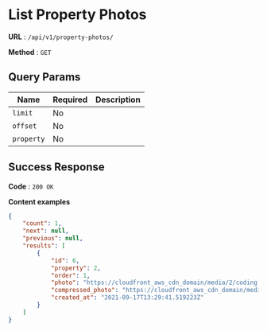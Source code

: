 # List Property Photos

**URL** : `/api/v1/property-photos/`

**Method** : `GET`

## Query Params

| Name  | Required | Description |
| ------------- | ------------- | ------------- |
| `limit`  | No  | |
| `offset`  | No  | |
| `property`  | No  | |

## Success Response

**Code** : `200 OK`

**Content examples**

```json
{
    "count": 1,
    "next": null,
    "previous": null,
    "results": [
        {
            "id": 6,
            "property": 2,
            "order": 1,
            "photo": "https://cloudfront_aws_cdn_domain/media/2/coding.jpg",
            "compressed_photo": "https://cloudfront_aws_cdn_domain/media/2/coding.jpg",
            "created_at": "2021-09-17T13:29:41.519223Z"
        }
    ]
}
```
